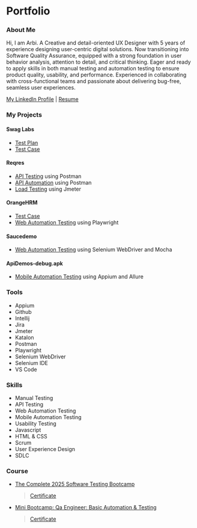 # Portfolio
### About Me
Hi, I am Arbi. A Creative and detail-oriented UX Designer with 5 years of experience designing user-centric digital solutions. Now transitioning into Software Quality Assurance, equipped with a strong foundation in user behavior analysis, attention to detail, and critical thinking. Eager and ready to apply skills in both manual testing and automation testing to ensure product quality, usability, and performance. Experienced in collaborating with cross-functional teams and passionate about delivering bug-free, seamless user experiences.

[My LinkedIn Profile](https://www.linkedin.com/in/arbihernowo/) | [Resume](https://drive.google.com/file/d/1aKGIzYUPzT7hg1leoLPYIt3j_FFQAJss/view?usp=sharing)
### My Projects

#### Swag Labs
- [Test Plan](https://docs.google.com/document/d/1s8MzI3hrBhXEe1cu5phtshU5-PHI44au/edit?usp=sharing&ouid=100770459408157402670&rtpof=true&sd=true)
- [Test Case](https://docs.google.com/spreadsheets/d/1u8ze2TwwS0IMjMWyaRxZclNBQurct5i4/edit?usp=sharing&ouid=100770459408157402670&rtpof=true&sd=true)

#### Reqres
- [API Testing](https://drive.google.com/file/d/1m-GOly6xmTJYQauOp7eTmPEbiHCnkSCO/view?usp=sharing) using Postman
- [API Automation](https://github.com/arbihernowo/api-automation/blob/main/tests/patch-user.js) using Postman
- [Load Testing](https://drive.google.com/drive/folders/1BcLbq9OFT2FAdwYqER1gjTgiajuFZ7sV?usp=sharing) using Jmeter

#### OrangeHRM
- [Test Case](https://docs.google.com/spreadsheets/d/1axJxSKibqWN8SPqXr-sD5IivQKS_e4qrFrx4Zk_4Ff4/edit?usp=sharing)
- [Web Automation Testing](https://github.com/arbihernowo/OrangeHRM_Playwright) using Playwright

#### Saucedemo
- [Web Automation Testing](https://github.com/arbihernowo/Web-Automation) using Selenium WebDriver and Mocha

#### ApiDemos-debug.apk
- [Mobile Automation Testing](https://github.com/arbihernowo/mobile-automation) using Appium and Allure

### Tools
- Appium
- Github
- Intellij
- Jira
- Jmeter
- Katalon
- Postman
- Playwright
- Selenium WebDriver
- Selenium IDE
- VS Code

### Skills
- Manual Testing
- API Testing
- Web Automation Testing
- Mobile Automation Testing
- Usability Testing
- Javascript
- HTML & CSS
- Scrum
- User Experience Design
- SDLC

### Course
- [The Complete 2025 Software Testing Bootcamp](https://www.udemy.com/share/101r4S3@tSbBsk-UPBG8PNlp1a45Cs-9J9lPQrq8xupgKEPBJeduyCmtn4JI7MRlYUIZIEt4fA==/)
  >[Certificate](https://drive.google.com/file/d/1kxefHk3jM2n0uB-5Szv7hXWcFbgus7ci/view?usp=sharing)
- [Mini Bootcamp: Qa Engineer: Basic Automation & Testing](https://digitalskola.com/mini-bootcamp/qa-engineer)
  >[Certificate](https://drive.google.com/file/d/1p9TqxWV-wEfESEYY_5mJgZyg_ySJdJkQ/view?usp=sharing)

  






